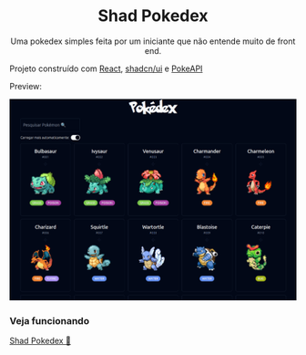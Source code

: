 <h1  align="center">Shad Pokedex</h1>
<p align="center">
  Uma pokedex simples feita por um iniciante que não entende muito de front end.
</p>

Projeto construído com [React](https://react.dev/), [shadcn/ui](https://ui.shadcn.com/) e [PokeAPI](https://pokeapi.co/)

Preview:

<p align="center">
    <img src=".github/preview.png" alt="Shad Pokedex Preview">
</p>

### Veja funcionando
[Shad Pokedex 🔗](https://shadpokedex.netlify.app/)
